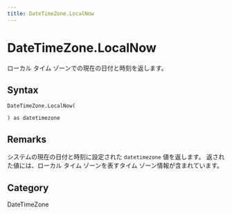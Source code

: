 ```yaml
---
title: DateTimeZone.LocalNow
---
```


# DateTimeZone.LocalNow


ローカル タイム ゾーンでの現在の日付と時刻を返します。


## Syntax

```powerquery
DateTimeZone.LocalNow(

) as datetimezone
```


## Remarks

システムの現在の日付と時刻に設定された <code>datetimezone</code> 値を返します。    返された値には、ローカル タイム ゾーンを表すタイム ゾーン情報が含まれています。 



## Category
DateTimeZone

